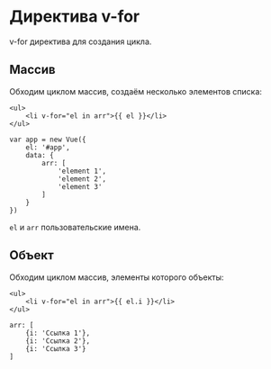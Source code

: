 # Директива v-for
v-for директива для создания цикла.

## Массив
Обходим циклом массив, создаём несколько элементов списка:

    <ul>
        <li v-for="el in arr">{{ el }}</li>
    </ul>

    var app = new Vue({
        el: '#app',
        data: {
            arr: [
                'element 1',
                'element 2',
                'element 3'
            ]
        }
    })

`el` и `arr` пользовательские имена.

## Объект
Обходим циклом массив, элементы которого объекты:

    <ul>
        <li v-for="el in arr">{{ el.i }}</li>
    </ul>

    arr: [
        {i: 'Ссылка 1'},
        {i: 'Ссылка 2'},
        {i: 'Ссылка 3'}
    ]
